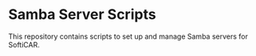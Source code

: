 # Samba Server Scripts

This repository contains scripts to set up and manage Samba servers for SoftiCAR.
